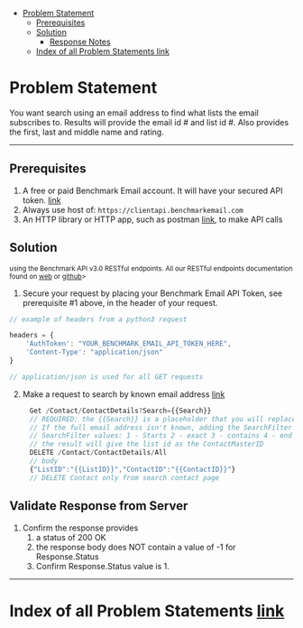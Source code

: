 - [Problem Statement](#problem-statement)
    - [Prerequisites](#prerequisites)
    - [Solution](#solution)
        - [Response Notes](#response-notes)
    - [Index of all Problem Statements link](#index-of-all-problem-statements-link)

# Problem Statement

You want search using an email address to find what lists the email subscribes to. Results will provide the email id # and list id #. Also provides the first, last and middle name and rating.

---

## Prerequisites

1. A free or paid Benchmark Email account. It will have your secured API token.  [link](https://ui.benchmarkemail.com/Integrate#AP)
1. Always use host of: `https://clientapi.benchmarkemail.com`
1. An HTTP library or HTTP app, such as postman [link](https://www.getpostman.com/), to make API calls

## Solution

<sub>using the Benchmark API v3.0 RESTful endpoints. All our RESTful endpoints documentation found on [web](https://developer.benchmarkemail.com/) or [github](https://github.com/BenchmarkEmail/RESTful-API-v3/tree/master/Postman%20Collections)></sub>

1. Secure your request by placing your Benchmark Email API Token, see prerequisite #1 above, in the header of your request.

```javascript
// example of headers from a python3 request

headers = {
    'AuthToken': "YOUR_BENCHMARK_EMAIL_API_TOKEN_HERE",
    'Content-Type': "application/json" 
}

// application/json is used for all GET requests
```

2. Make a request to search by known email address [link]()

```js
     Get /Contact/ContactDetails?Search={{Search}} 
     // REQUIRED: the {{Search}} is a placeholder that you will replace with the full email address.
     // If the full email address isn't known, adding the SearchFilter value will allow you to use a partioal email
     // SearchFilter values: 1 - Starts 2 - exact 3 - contains 4 - end
     // the result will give the list id as the ContactMasterID
     DELETE /Contact/ContactDetails/All
     // body
     {"ListID":"{{ListID}}","ContactID":"{{ContactID}}"} 
     // DELETE Contact only from search contact page
```

## Validate Response from Server

1. Confirm the response provides
    1. a status of 200 OK 
    1. the response body does NOT contain a value of -1 for Response.Status
    1. Confirm Response.Status value is 1.

---

# Index of all Problem Statements [link](https://benchmarkemail.github.io/RESTful-API-v3/)